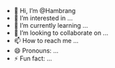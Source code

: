 - 👋 Hi, I’m @Hambrang
- 👀 I’m interested in ...
- 🌱 I’m currently learning ...
- 💞️ I’m looking to collaborate on ...
- 📫 How to reach me ...
- 😄 Pronouns: ...
- ⚡ Fun fact: ...

<!---
Hambrang/Hambrang is a ✨ special ✨ repository because its `README.md` (this file) appears on your GitHub profile.
You can click the Preview link to take a look at your changes.
--->
